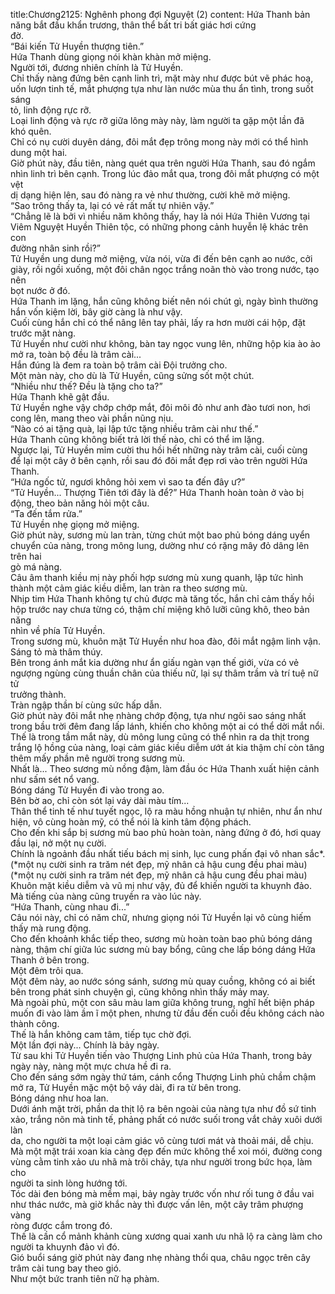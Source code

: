 title:Chương2125: Nghênh phong đợi Nguyệt (2)
content:
Hứa Thanh bản năng bắt đầu khẩn trương, thân thể bất tri bất giác hơi cứng<br>đờ.<br>“Bái kiến Tử Huyền thượng tiên.”<br>Hứa Thanh dùng giọng nói khàn khàn mở miệng.<br>Người tới, đương nhiên chính là Tử Huyền.<br>Chỉ thấy nàng đứng bên cạnh linh trì, mặt mày như được bút vẽ phác hoạ,<br>uốn lượn tinh tế, mắt phượng tựa như làn nước mùa thu ẩn tình, trong suốt sáng<br>tỏ, linh động rực rỡ.<br>Loại linh động và rực rỡ giữa lông mày này, làm người ta gặp một lần đã<br>khó quên.<br>Chỉ có nụ cười duyên dáng, đôi mắt đẹp trông mong này mới có thể hình<br>dung một hai.<br>Giờ phút này, đầu tiên, nàng quét qua trên người Hứa Thanh, sau đó ngắm<br>nhìn linh trì bên cạnh. Trong lúc đảo mắt qua, trong đôi mắt phượng có một vệt<br>dị dạng hiện lên, sau đó nàng ra vẻ như thường, cười khẽ mở miệng.<br>“Sao trông thấy ta, lại có vẻ rất mất tự nhiên vậy.”<br>“Chẳng lẽ là bởi vì nhiều năm không thấy, hay là nói Hứa Thiên Vương tại<br>Viêm Nguyệt Huyền Thiên tộc, có những phong cảnh huyễn lệ khác trên con<br>đường nhân sinh rồi?”<br>Tử Huyền ung dung mở miệng, vừa nói, vừa đi đến bên cạnh ao nước, cởi<br>giày, rồi ngồi xuống, một đôi chân ngọc trắng noãn thò vào trong nước, tạo nên<br>bọt nước ở đó.<br>Hứa Thanh im lặng, hắn cũng không biết nên nói chút gì, ngày bình thường<br>hắn vốn kiệm lời, bây giờ càng là như vậy.<br>Cuối cùng hắn chỉ có thể nâng lên tay phải, lấy ra hơn mười cái hộp, đặt<br>trước mặt nàng.<br>Tử Huyền như cười như không, bàn tay ngọc vung lên, những hộp kia ào ào<br>mở ra, toàn bộ đều là trâm cài...<br>Hắn đúng là đem ra toàn bộ trâm cài Đội trưởng cho.<br>Một màn này, cho dù là Tử Huyền, cũng sửng sốt một chút.<br>“Nhiều như thế? Đều là tặng cho ta?”<br>Hứa Thanh khẽ gật đầu.<br>Tử Huyền nghe vậy chớp chớp mắt, đôi môi đỏ như anh đào tươi non, hơi<br>cong lên, mang theo vài phần nũng nịu.<br>“Nào có ai tặng quà, lại lập tức tặng nhiều trâm cài như thế.”<br>Hứa Thanh cũng không biết trả lời thế nào, chỉ có thể im lặng.<br>Ngược lại, Tử Huyền mỉm cười thu hồi hết những này trâm cài, cuối cùng<br>để lại một cây ở bên cạnh, rồi sau đó đôi mắt đẹp rơi vào trên người Hứa Thanh.<br>“Hứa ngốc tử, ngươi không hỏi xem vì sao ta đến đây ư?”<br>“Tử Huyền... Thượng Tiên tới đây là để?” Hứa Thanh hoàn toàn ở vào bị<br>động, theo bản năng hỏi một câu.<br>“Ta đến tắm rửa.”<br>Tử Huyền nhẹ giọng mở miệng.<br>Giờ phút này, sương mù lan tràn, từng chút một bao phủ bóng dáng uyển<br>chuyển của nàng, trong mông lung, dường như có rặng mây đỏ dâng lên trên hai<br>gò má nàng.<br>Câu âm thanh kiều mị này phối hợp sương mù xung quanh, lập tức hình<br>thành một cảm giác kiều diễm, lan tràn ra theo sương mù.<br>Nhịp tim Hứa Thanh không tự chủ được mà tăng tốc, hắn chỉ cảm thấy hồi<br>hộp trước nay chưa từng có, thậm chí miệng khô lưỡi cũng khô, theo bản năng<br>nhìn về phía Tử Huyền.<br>Trong sương mù, khuôn mặt Tử Huyền như hoa đào, đôi mắt ngậm linh vận.<br>Sáng tỏ mà thâm thúy.<br>Bên trong ánh mắt kia dường như ẩn giấu ngàn vạn thế giới, vừa có vẻ<br>ngượng ngùng cùng thuần chân của thiếu nữ, lại sự thâm trầm và trí tuệ nữ tử<br>trưởng thành.<br>Tràn ngập thần bí cùng sức hấp dẫn.<br>Giờ phút này đôi mắt nhẹ nhàng chớp động, tựa như ngôi sao sáng nhất<br>trong bầu trời đêm đang lấp lánh, khiến cho không một ai có thể dời mắt nổi.<br>Thế là trong tầm mắt này, dù mông lung cũng có thể nhìn ra da thịt trong<br>trắng lộ hồng của nàng, loại cảm giác kiều diễm ướt át kia thậm chí còn tăng<br>thêm mấy phần mê người trong sương mù.<br>Nhất là... Theo sương mù nồng đậm, làm đầu óc Hứa Thanh xuất hiện cảnh<br>như sấm sét nổ vang.<br>Bóng dáng Tử Huyền đi vào trong ao.<br>Bên bờ ao, chỉ còn sót lại váy dài màu tím...<br>Thân thể tinh tế như tuyết ngọc, lộ ra màu hồng nhuận tự nhiên, như ẩn như<br>hiện, vô cùng hoàn mỹ, có thể nói là kinh tâm động phách.<br>Cho đến khi sắp bị sương mù bao phủ hoàn toàn, nàng đứng ở đó, hơi quay<br>đầu lại, nở một nụ cười.<br>Chính là ngoảnh đầu nhất tiếu bách mị sinh, lục cung phấn đại vô nhan sắc*.<br>(*một nụ cười sinh ra trăm nét đẹp, mỹ nhân cả hậu cung đều phai màu)<br>(*một nụ cười sinh ra trăm nét đẹp, mỹ nhân cả hậu cung đều phai màu)<br>Khuôn mặt kiều diễm và vũ mị như vậy, đủ để khiến người ta khuynh đảo.<br>Mà tiếng của nàng cũng truyền ra vào lúc này.<br>“Hứa Thanh, cùng nhau đi...”<br>Câu nói này, chỉ có năm chữ, nhưng giọng nói Tử Huyền lại vô cùng hiếm<br>thấy mà rung động.<br>Cho đến khoảnh khắc tiếp theo, sương mù hoàn toàn bao phủ bóng dáng<br>nàng, thậm chí giữa lúc sương mù bay bổng, cũng che lấp bóng dáng Hứa<br>Thanh ở bên trong.<br>Một đêm trôi qua.<br>Một đêm này, ao nước sóng sánh, sương mù quay cuồng, không có ai biết<br>bên trong phát sinh chuyện gì, cũng không nhìn thấy mảy may.<br>Mà ngoài phủ, một con sâu màu lam giữa không trung, nghĩ hết biện pháp<br>muốn đi vào làm ầm ĩ một phen, nhưng từ đầu đến cuối đều không cách nào<br>thành công.<br>Thế là hắn không cam tâm, tiếp tục chờ đợi.<br>Một lần đợi này... Chính là bảy ngày.<br>Từ sau khi Tử Huyền tiến vào Thượng Linh phủ của Hứa Thanh, trong bảy<br>ngày này, nàng một mực chưa hề đi ra.<br>Cho đến sáng sớm ngày thứ tám, cánh cổng Thượng Linh phủ chầm chậm<br>mở ra, Tử Huyền mặc một bộ váy dài, đi ra từ bên trong.<br>Bóng dáng như hoa lan.<br>Dưới ánh mặt trời, phần da thịt lộ ra bên ngoài của nàng tựa như đồ sứ tinh<br>xảo, trắng nõn mà tinh tế, phảng phất có nước suối trong vắt chảy xuôi dưới làn<br>da, cho người ta một loại cảm giác vô cùng tươi mát và thoải mái, dễ chịu.<br>Mà một mặt trái xoan kia càng đẹp đến mức không thể xoi mói, đường cong<br>vùng cằm tinh xảo ưu nhã mà trôi chảy, tựa như người trong bức họa, làm cho<br>người ta sinh lòng hướng tới.<br>Tóc dài đen bóng mà mềm mại, bảy ngày trước vốn như rối tung ở đầu vai<br>như thác nước, mà giờ khắc này thì được vấn lên, một cây trâm phượng vàng<br>ròng được cắm trong đó.<br>Thế là cần cổ mảnh khảnh cùng xương quai xanh ưu nhã lộ ra càng làm cho<br>người ta khuynh đảo vì đó.<br>Gió buổi sáng giờ phút này đang nhẹ nhàng thổi qua, châu ngọc trên cây<br>trâm cài tung bay theo gió.<br>Như một bức tranh tiên nữ hạ phàm.